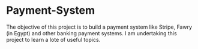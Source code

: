 #  Payment-System

The objective of this project is to build a payment system like Stripe, Fawry (in Egypt) and other banking payment systems. I am undertaking this project to learn a lote of useful topics.
